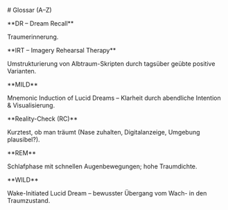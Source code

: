 \# Glossar (A–Z)



\*\*DR – Dream Recall\*\*  

Traumerinnerung.



\*\*IRT – Imagery Rehearsal Therapy\*\*  

Umstrukturierung von Albtraum-Skripten durch tagsüber geübte positive Varianten.



\*\*MILD\*\*  

Mnemonic Induction of Lucid Dreams – Klarheit durch abendliche Intention \& Visualisierung.



\*\*Reality-Check (RC)\*\*  

Kurztest, ob man träumt (Nase zuhalten, Digitalanzeige, Umgebung plausibel?).



\*\*REM\*\*  

Schlafphase mit schnellen Augenbewegungen; hohe Traumdichte.



\*\*WILD\*\*  

Wake-Initiated Lucid Dream – bewusster Übergang vom Wach- in den Traumzustand.



